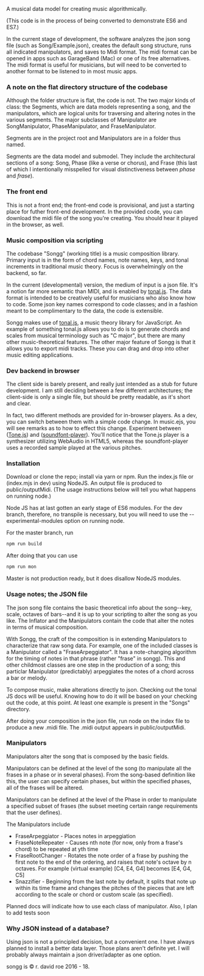 
A musical data model for creating music algorithmically.

(This code is in the process of being converted to demonstrate ES6 and ES7.)

In the current stage of development, the software analyzes the json song file (such as Song/Example.json), creates the default song structure, runs all indicated manipulators, and saves to Midi format. The midi format can be opened in apps such as GarageBand (Mac) or one of its free alternatives. The midi format is useful for musicians, but will need to be converted to another format to be listened to in most music apps.

### A note on the flat directory structure of the codebase
Although the folder structure is flat, the code is not. The two major kinds of class: the Segments, which are data models representing a song, and the manipulators, which are logical units for traversing and altering notes in the various segments. The major subclasses of Manipulator are SongManipulator, PhaseManipulator, and FraseManipulator.

Segments are in the project root and Manipulators are in a folder thus named.

Segments are the data model and submodel. They include the architectural sections of a song: Song, Phase (like a verse or chorus), and Frase (this last of which I intentionally misspelled for visual distinctiveness between _phase_ and _frase_).

### The front end
This is not a front end; the front-end code is provisional, and just a starting place for futher front-end development. In the provided code, you can download the midi file of the song you're creating. You should hear it played in the browser, as well.

### Music composition via scripting
The codebase "Songg" (working title) is a music composition library. Primary input is in the form of chord names, note names, keys, and tonal increments in traditional music theory. Focus is overwhelmingly on the backend, so far.  

In the current (developmental) version, the medium of input is a json file. It's a notion far more semantic than MIDI, and is enabled by [tonal.js](https://github.com/danigb/tonal). The data format is intended to be creatively useful for musicians who also know how to code. Some json key names correspond to code classes; and in a fashion meant to be complimentary to the data, the code is extensible.

Songg makes use of [tonal.js](https://github.com/danigb/tonal), a music theory library for JavaScript. An example of something tonal.js allows you to do is to generate chords and scales from musical terminology such as "C major", but there are many other music-theoretical features. The other major feature of Songg is that it allows you to export midi tracks. These you can drag and drop into other music editing applications.

### Dev backend in browser
The client side is barely present, and really just intended as a stub for future development. I am still deciding between a few different architectures; the client-side is only a single file, but should be pretty readable, as it's short and clear.

In fact, two different methods are provided for in-browser players. As a dev, you can switch between them with a simple code change. In music.ejs, you will see remarks as to how to effect this change. Experiment between ([Tone.js](https://github.com/Tonejs/Tone.js)) and ([soundfont-player](https://github.com/danigb/soundfont-player)). You'll notice that the Tone.js player is a synthesizer utilizing WebAudio in HTML5, whereas the soundfont-player uses a recorded sample played at the various pitches.

### Installation

Download or clone the repo; install via yarn or npm.
Run the index.js file or (index.mjs in dev) using NodeJS. An output file is produced to public/outputMidi. (The usage instructions below will tell you what happens on running node.)

Node JS has at last gotten an early stage of ES6 modules. For the dev branch, therefore, no transpile is necessary, but you will need to use the --experimental-modules option on running node.

For the master branch, run
```bash
npm run build
```

After doing that you can use
```bash
npm run mon
```

Master is not production ready, but it does disallow NodeJS modules.

### Usage notes; the JSON file

The json song file contains the basic theoretical info about the song--key, scale, octaves of bars--and it is up to your scripting to alter the song as you like. The Inflator and the Manipulators contain the code that alter the notes in terms of musical composition.

With Songg, the craft of the composition is in extending Manipulators to characterize that raw song data. For example, one of the included classes is a Manipulator called a "FraseArpeggiator". It has a note-changing algorithm for the timing of notes in that phrase (rather "frase" in songg). This and other childmost classes are one step in the production of a song; this particlar Manipulator (predictably) arpeggiates the notes of a chord across a bar or melody.

To compose music, make alterations directly to json. Checking out the tonal JS docs will be useful. Knowing how to do it will be based on your checking out the code, at this point. At least one example is present in the "Songs" directory.

After doing your composition in the json file, run node on the index file to produce a new .midi file. The .midi output appears in public/outputMidi.

### Manipulators
Manipulators alter the song that is composed by the basic fields.

Manipulators can be defined at the level of the song (to manipulate all the frases in a phase or in several phases). From the song-based definition like this, the user can specify certain phases, but within the specified phases, all of the frases will be altered.

Manipulators can be defined at the level of the Phase in order to manipulate a specified subset of frases (the subset meeting certain range requirements that the user defines).

The Manipulators include
- FraseArpeggiator - Places notes in arpeggiation
- FraseNoteRepeater - Causes nth note (for now, only from a frase's chord) to be repeated at yth time
- FraseRootChanger - Rotates the note order of a frase by pushing the first note to the end of the ordering, and raises that note's octave by n octaves. For example (virtual example) [C4, E4, G4] becomes [E4, G4, C5]
- Snazzifier - Beginning from the last note by default, it splits that note up within its time frame and changes the pitches of the pieces that are left according to the scale or chord or custom scale (as specified).

Planned docs will indicate how to use each class of manipulator.
Also, I plan to add tests soon

### Why JSON instead of a database?
Using json is not a principled decision, but a convenient one. I have always planned to install a better data layer. Those plans aren't definite yet. I will probably always maintain a json driver/adapter as one option.

songg is © r. david roe 2016 - 18.
